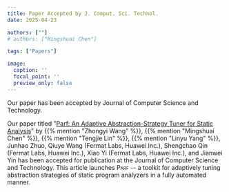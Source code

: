 ```yaml
---
title: Paper Accepted by J. Comput. Sci. Technol.
date: 2025-04-23

authors: [""]
# authors: ["Mingshuai Chen"]

tags: ["Papers"]

image:
  caption: ''
  focal_point: ''
  preview_only: false
---
```


Our paper has been accepted by Journal of Computer Science and Technology.

<!--more-->

Our paper titled "[Parf: An Adaptive Abstraction-Strategy Tuner for Static Analysis](/publication/wang-jcst2025/)" by {{% mention "Zhongyi Wang" %}}, {{% mention "Mingshuai Chen" %}}, {{% mention "Tengjie Lin" %}}, {{% mention "Linyu Yang" %}}, Junhao Zhuo, Qiuye Wang (Fermat Labs, Huawei Inc.), Shengchao Qin (Fermat Labs, Huawei Inc.), Xiao Yi (Fermat Labs, Huawei Inc.), and Jianwei Yin has been accepted for publication at the Journal of Computer Science and Technology. This article launches <span style="font-variant:small-caps;">Parf</span> -- a toolkit for adaptively tuning abstraction strategies of static program analyzers in a fully automated manner.
